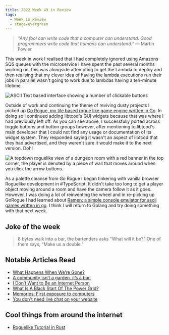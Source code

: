 ```yaml
---
title: 2022 Week 49 in Review
tags:
  - Week In Review
  - stage/evergreen
---
```



> _"Any fool can write code that a computer can understand. Good programmers write code that humans can understand."_
> — Martin Fowler

This week in work I realised that I had completely ignored using Amazons SQS queues with the microservice I have spent the past several months working on, this was alongside attempting to get the Lambda to deploy and then realising that my clever idea of having the lambda executions run their jobs in parallel wasn't going to work due to lambdas having a ten-minute lifetime.

![ASCII Text based interface showing a number of clickable buttons](/img/go-rogue-example-gui.png "These buttons where made for clicking, and that's just what...")

Outside of work and continuing the theme of reviving dusty projects I picked up  [Go Rogue, my tile based rogue like game engine written in Go](https://github.com/go-rogue/engine). In doing so I continued adding libtcod's GUI widgets because that was where I had previously left off. As you can see above, I successfully ported across toggle buttons and button groups however, after mentioning to libtcod's main developer that I could not find any usage or documentation of its widget system. They responded saying it wasn't an aspect of libtcod that they had advertised, and they weren't sure it would make it to the next version. Doh!

![A topdown roguelike view of a dungeon room with a red banner in the top corner, the player is denoted by a piece of wall that moves around when you click the arrow buttons.](/img/typescript-roguelike-game.png "The bare basics on display")

As a palette cleanse from Go Rogue I began tinkering with vanilla browser Roguelike development in #TypeScript. It didn't take too long to get a player object moving around a room and have the camera follow it as it goes. However, I was doing a lot of reinventing the wheel and in re-picking up GoRogue I had learned about [Ramen: a simple console emulator for ascii games written in go](https://github.com/BigJk/ramen). I think I will return to Golang and try doing something with that next week.

## Joke of the week
> 8 bytes walk into a bar, the bartenders asks "What will it be?"
> One of them says, "Make us a double."

## Notable Articles Read
- [What Happens When We’re Gone?](https://kevquirk.com/what-happens-when-were-gone/)
- [A community isn’t a garden, it’s a bar.](http://powazek.com/posts/3571)
- [I Don’t Want to Be an Internet Person](https://www.palladiummag.com/2022/11/04/i-do-not-want-to-be-an-internet-person/)
- [What Is A Black Start Of The Power Grid?](https://practical.engineering/blog/2022/12/5/what-is-a-black-start-of-the-power-grid)
- [Memories: First exposure to computers](https://lawrencecpaulson.github.io//2022/12/07/Memories_first_exposure.html)
- [You don't need live chat on your website](https://timharek.no/blog/you-dont-need-chat-on-your-site/)

## Cool things from around the internet
- [Roguelike Tutorial in Rust](https://bfnightly.bracketproductions.com/chapter_0.html)
